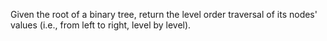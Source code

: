 Given the root of a binary tree, return the level order traversal of its nodes' values (i.e., from left to right, level by level).

